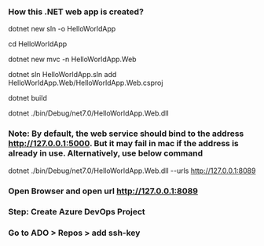 ### How this .NET web app is created?

  dotnet new sln -o HelloWorldApp
  
  cd HelloWorldApp
  
  dotnet new mvc -n HelloWorldApp.Web
  
  dotnet  sln  HelloWorldApp.sln add HelloWorldApp.Web/HelloWorldApp.Web.csproj
  
  dotnet build
  
  dotnet ./bin/Debug/net7.0/HelloWorldApp.Web.dll

### Note: By default, the web service should bind to the address http://127.0.0.1:5000. But it may fail in mac if the address is already in use. Alternatively, use below command

dotnet ./bin/Debug/net7.0/HelloWorldApp.Web.dll --urls http://127.0.0.1:8089

### Open Browser and open url http://127.0.0.1:8089



### Step: Create Azure DevOps Project
### Go to ADO > Repos > add ssh-key



